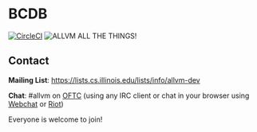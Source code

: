 # BCDB

[![CircleCI](https://circleci.com/gh/yotann/bcdb.svg?style=svg&circle-token=9e4bcd0300cf4ad93636da4776001b0b0344eae8)](https://circleci.com/gh/yotann/bcdb)
![ALLVM ALL THE THINGS!](https://img.shields.io/badge/ALLVM-ALL%20THE%20THINGS-brightgreen.svg)

## Contact

**Mailing List**: https://lists.cs.illinois.edu/lists/info/allvm-dev

**Chat**: #allvm on [OFTC](https://www.oftc.net/)
  (using any IRC client or chat in your browser using
  [Webchat](https://webchat.oftc.net/?nick=&channels=%23allvm&uio=d4) or
  [Riot](https://riot.im/app/#/room/#_oftc_#allvm:matrix.org))

Everyone is welcome to join!
